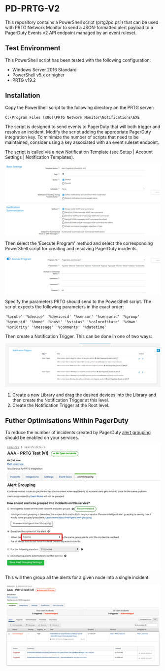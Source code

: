 # PD-PRTG-V2

This repository contains a PowerShell script (prtg2pd.ps1) that can be used with PRTG Network Monitor to send a JSON-formatted alert payload to a PagerDuty Events v2 API endpoint managed by an event ruleset.


## Test Environment
This PowerShell script has been tested with the following configuration:
* Windows Server 2016 Standard
* PowerShell v5.x or higher
* PRTG v19.2


## Installation

Copy the PowerShell script to the following directory on the PRTG server:

`C:\Program Files (x86)\PRTG Network Monitor\Notifications\EXE`

The script is designed to send events to PagerDuty that will both trigger and resolve an incident.  Modify the script adding the appropriate PagerDuty integration key.  To minimize the number of scripts that need to be maintained, consider using a key associated with an event ruleset endpoint.

The script is called via a new Notification Template (see Setup | Account Settings | Notification Templates).


![Image 1: Creating a new Notification Template in PRTG](./images/Image1-Notification-Template.png)


Then select the 'Execute Program' method and select the corresponding PowerShell script for creating and resolving PagerDuty incidents.


![Image 2: Select and configure the Execture Program method in PRTG](./images/Image2-Execute-Program-Method.png)


Specify the parameters PRTG should send to the PowerShell script.  The script expects the following parameters in the exact order:

`'%probe' '%device' '%deviceid' '%sensor' '%sensorid' '%group' '%groupid' '%home' '%host' '%status' '%colorofstate' '%down' '%priority' '%message' '%comments' '%datetime'`

Then create a Notification Trigger.  This can be done in one of two ways:


![Image 3: Configure the Notification Triggers in PRTG](./images/Image3-Notification-Triggers.png)


1. Create a new Library and drag the desired devices into the Library and then create the Notification Trigger at this level.
1. Create the Notification Trigger at the Root level.


## Futher Optimisations Within PagerDuty

To reduce the number of incidents created by PagerDuty [alert grouping](https://support.pagerduty.com/docs/event-intelligence) should be enabled on your services.


![Image 4: Configure Alert Grouping in PagerDuty](./images/Image4-Alert-Grouping.png)


This will then group all the alerts for a given node into a single incident.


![Image 5: Incident with multiple alerts in PagerDuty](./images/Image5-Grouped-Alerts.png)
